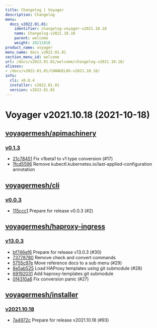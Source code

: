 ```yaml
---
title: Changelog | Voyager
description: Changelog
menu:
  docs_v2022.01.01:
    identifier: changelog-voyager-v2021.10.18
    name: Changelog-v2021.10.18
    parent: welcome
    weight: 20211018
product_name: voyager
menu_name: docs_v2022.01.01
section_menu_id: welcome
url: /docs/v2022.01.01/welcome/changelog-v2021.10.18/
aliases:
- /docs/v2022.01.01/CHANGELOG-v2021.10.18/
info:
  cli: v0.0.4
  installer: v2022.01.01
  version: v2022.01.01
---
```


# Voyager v2021.10.18 (2021-10-18)


## [voyagermesh/apimachinery](https://github.com/voyagermesh/apimachinery)

### [v0.1.3](https://github.com/voyagermesh/apimachinery/releases/tag/v0.1.3)

- [21c78451](https://github.com/voyagermesh/apimachinery/commit/21c78451) Fix v1beta1 to v1 type conversion (#17)
- [1fcd5596](https://github.com/voyagermesh/apimachinery/commit/1fcd5596) Remove kubectl.kubernetes.io/last-applied-configuration annotation



## [voyagermesh/cli](https://github.com/voyagermesh/cli)

### [v0.0.3](https://github.com/voyagermesh/cli/releases/tag/v0.0.3)

- [115ccc1](https://github.com/voyagermesh/cli/commit/115ccc1) Prepare for release v0.0.3 (#2)



## [voyagermesh/haproxy-ingress](https://github.com/voyagermesh/haproxy-ingress)

### [v13.0.3](https://github.com/voyagermesh/haproxy-ingress/releases/tag/v13.0.3)

- [bf746ef6](https://github.com/voyagermesh/haproxy-ingress/commit/bf746ef6) Prepare for release v13.0.3 (#30)
- [73778780](https://github.com/voyagermesh/haproxy-ingress/commit/73778780) Remove check and convert commands
- [5755c97e](https://github.com/voyagermesh/haproxy-ingress/commit/5755c97e) Move reference docs to a sub menu (#29)
- [8e5ab525](https://github.com/voyagermesh/haproxy-ingress/commit/8e5ab525) Load HAProxy templates using git submodule (#28)
- [69192031](https://github.com/voyagermesh/haproxy-ingress/commit/69192031) Add haproxy-templates git submodule
- [0f4310a6](https://github.com/voyagermesh/haproxy-ingress/commit/0f4310a6) Fix conversion panic (#27)



## [voyagermesh/installer](https://github.com/voyagermesh/installer)

### [v2021.10.18](https://github.com/voyagermesh/installer/releases/tag/v2021.10.18)

- [7a4972c](https://github.com/voyagermesh/installer/commit/7a4972c) Prepare for release v2021.10.18 (#93)




